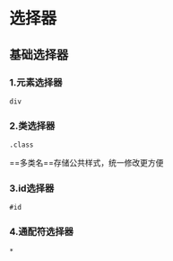# 选择器

## 基础选择器

### 1.元素选择器   

`div`

### 2.类选择器  

`.class` 

  ==多类名==存储公共样式，统一修改更方便

### 3.id选择器

`#id`

### 4.通配符选择器

`*`

